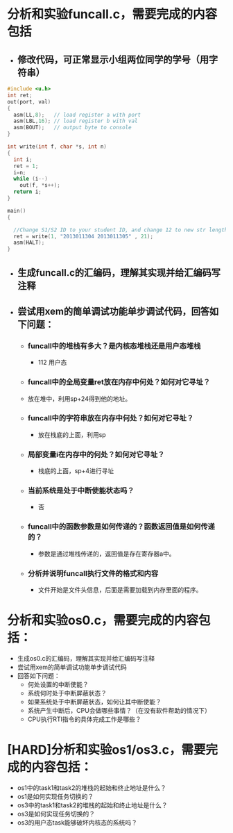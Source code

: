 # 分析和实验funcall.c，需要完成的内容包括


 - ## 修改代码，可正常显示小组两位同学的学号（用字符串）

```c
#include <u.h>
int ret;
out(port, val)
{
  asm(LL,8);   // load register a with port
  asm(LBL,16); // load register b with val
  asm(BOUT);   // output byte to console
}

int write(int f, char *s, int n)
{
  int i;
  ret = 1;
  i=n;
  while (i--)
    out(f, *s++);
  return i;
}  

main()
{

  //Change S1/S2 ID to your student ID, and change 12 to new str length
  ret = write(1, "2013011304 2013011305" , 21);
  asm(HALT);
}
```

- ## 生成funcall.c的汇编码，理解其实现并给汇编码写注释

- ## 尝试用xem的简单调试功能单步调试代码，回答如下问题：
   - ### funcall中的堆栈有多大？是内核态堆栈还是用户态堆栈
	  - 112 用户态

   - ### funcall中的全局变量ret放在内存中何处？如何对它寻址？

	- 放在堆中，利用sp+24得到他的地址。

  - ###  funcall中的字符串放在内存中何处？如何对它寻址？

	- 放在栈底的上面，利用sp

  - ###  局部变量i在内存中的何处？如何对它寻址？

	- 栈底的上面，sp+4进行寻址

  - ###  当前系统是处于中断使能状态吗？

	- 否

  - ###  funcall中的函数参数是如何传递的？函数返回值是如何传递的？

    - 参数是通过堆栈传递的，返回值是存在寄存器a中。

  - ###  分析并说明funcall执行文件的格式和内容
	- 文件开始是文件头信息，后面是需要加载到内存里面的程序。


# 分析和实验os0.c，需要完成的内容包括：


 - 生成os0.c的汇编码，理解其实现并给汇编码写注释
 - 尝试用xem的简单调试功能单步调试代码
 - 回答如下问题：
   - 何处设置的中断使能？   
   - 系统何时处于中断屏蔽状态？
   - 如果系统处于中断屏蔽状态，如何让其中断使能？
   - 系统产生中断后，CPU会做哪些事情？（在没有软件帮助的情况下）
   - CPU执行RTI指令的具体完成工作是哪些？


# [HARD]分析和实验os1/os3.c，需要完成的内容包括：

 - os1中的task1和task2的堆栈的起始和终止地址是什么？
 - os1是如何实现任务切换的？
 - os3中的task1和task2的堆栈的起始和终止地址是什么？
 - os3是如何实现任务切换的？
 - os3的用户态task能够破坏内核态的系统吗？
